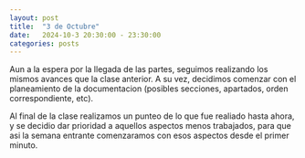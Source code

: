 ```yaml
---
layout: post
title:  "3 de Octubre"
date:   2024-10-3 20:30:00 - 23:30:00
categories: posts
---
```


Aun a la espera por la llegada de las partes, seguimos realizando los mismos avances que la clase anterior. A su vez, decidimos comenzar con el planeamiento de la documentacion (posibles secciones, apartados, orden correspondiente, etc).

Al final de la clase realizamos un punteo de lo que fue realiado hasta ahora, y se decidio dar prioridad a aquellos aspectos menos trabajados, para que asi la semana entrante comenzaramos con esos aspectos desde el primer minuto.
